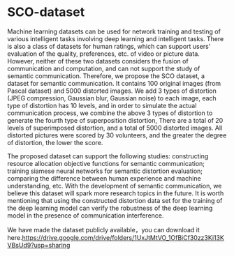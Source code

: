 # SCO-dataset
Machine learning datasets can be used for network training and testing of various intelligent tasks involving deep learning and intelligent tasks. There is also a class of datasets for human ratings, which can support users' evaluation of the quality, preferences, etc. of video or picture data. However, neither of these two datasets considers the fusion of communication and computation, and can not support the study of semantic communication. Therefore, we propose the SCO dataset, a dataset for semantic communication. It contains 100 original images (from Pascal dataset) and 5000 distorted images. We add 3 types of distortion (JPEG compression, Gaussian blur, Gaussian noise) to each image, each type of distortion has 10 levels, and in order to simulate the actual communication process, we combine the above 3 types of distortion to generate the fourth type of superposition distortion, There are a total of 20 levels of superimposed distortion, and a total of 5000 distorted images. All distorted pictures were scored by 30 volunteers, and the greater the degree of distortion, the lower the score.

The proposed dataset can support the following studies: constructing resource allocation objective functions for semantic communication; training siamese neural networks for semantic distortion evaluation; comparing the difference between human experience and machine understanding, etc. With the development of semantic communication, we believe this dataset will spark more research topics in the future. It is worth mentioning that using the constructed distortion data set for the training of the deep learning model can verify the robustness of the deep learning model in the presence of communication interference.

We have made the dataset publicly available，you can download it here.https://drive.google.com/drive/folders/1UxJtMtVO_1OfBiCf30zz3Ki13KVBsUd9?usp=sharing
